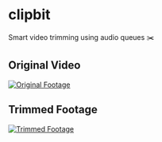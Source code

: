 # clipbit
Smart video trimming using audio queues ✂️

## Original Video
[![Original Footage](http://img.youtube.com/vi/vS9UKZUIcxs/0.jpg)](http://www.youtube.com/watch?v=vS9UKZUIcxs "Original Footage")

## Trimmed Footage
[![Trimmed Footage](http://img.youtube.com/vi/jbxaGULW6AI/0.jpg)](http://www.youtube.com/watch?v=jbxaGULW6AI "Trimmed Footage")
